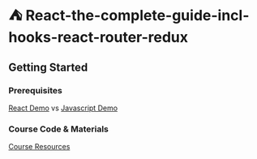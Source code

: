 # ⛺️ React-the-complete-guide-incl-hooks-react-router-redux

## Getting Started

### Prerequisites
[React Demo](https://codesandbox.io/s/react-vs-vanilla-demo-uc08fv) vs [Javascript Demo](https://codesandbox.io/s/vanilla-js-demo-6049kj)

### Course Code & Materials

[Course Resources](https://github.com/academind/react-complete-guide-code)

 